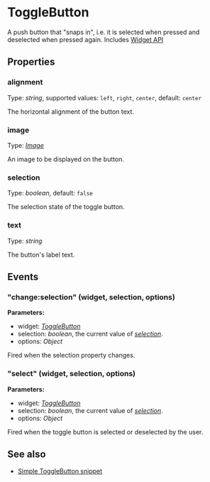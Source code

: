---
---
# ToggleButton

A push button that "snaps in", i.e. it is selected when pressed and deselected when pressed again.
Includes [Widget API](Widget.md)

## Properties

### alignment
Type: *string*, supported values: `left`, `right`, `center`, default: `center`

The horizontal alignment of the button text.
### image

Type: *[Image](../types.md#image)*

An image to be displayed on the button.
### selection

Type: *boolean*, default: `false`

The selection state of the toggle button.
### text

Type: *string*

The button's label text.

## Events

### "change:selection" (widget, selection, options)

**Parameters:**

- widget: *[ToggleButton](ToggleButton.md)*
- selection: *boolean*, the current value of *[selection](#selection)*.
- options: *Object*

Fired when the selection property changes.

### "select" (widget, selection, options)

**Parameters:**

- widget: *[ToggleButton](ToggleButton.md)*
- selection: *boolean*, the current value of *[selection](#selection)*.
- options: *Object*

Fired when the toggle button is selected or deselected by the user.


## See also

- [Simple ToggleButton snippet](https://github.com/eclipsesource/tabris-js/blob/v1.4.0/snippets/togglebutton/togglebutton.js)
